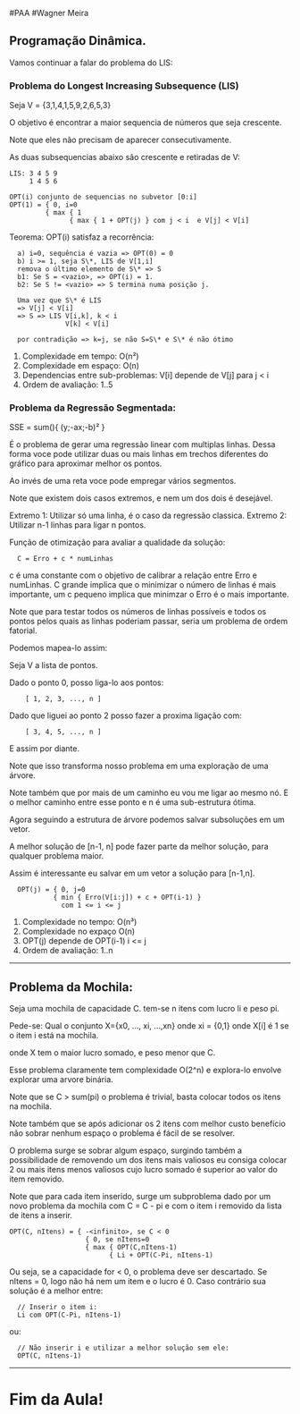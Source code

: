 #PAA
#Wagner Meira

## Programação Dinâmica.

Vamos continuar a falar do problema do LIS:

### Problema do Longest Increasing Subsequence (LIS)

Seja V = {3,1,4,1,5,9,2,6,5,3}

O objetivo é encontrar a maior sequencia de números
que seja crescente.

Note que eles não precisam de aparecer consecutivamente.

As duas subsequencias abaixo são crescente e retiradas de V:
```
LIS: 3 4 5 9
     1 4 5 6

OPT(i) conjunto de sequencias no subvetor [0:i]
OPT(1) = { 0, i=0
         { max { 1
               { max { 1 + OPT(j) } com j < i  e V[j] < V[i]
```


Teorema:
  OPT(i) satisfaz a recorrência:

```
  a) i=0, sequência é vazia => OPT(0) = 0
  b) i >= 1, seja S\*, LIS de V[1,i]
  remova o último elemento de S\* => S
  b1: Se S = <vazio>, => OPT(i) = 1.
  b2: Se S != <vazio> => S termina numa posição j.

  Uma vez que S\* é LIS
  => V[j] < V[i]
  => S => LIS V[i,k], k < i
              V[k] < V[i]

  por contradição => k=j, se não S=S\* e S\* é não ótimo
```

  1. Complexidade em tempo: O(n²)
  2. Complexidade em espaço: O(n)
  3. Dependencias entre sub-problemas: V[i] depende de V[j] para j < i
  4. Ordem de avaliação: 1..5

### Problema da Regressão Segmentada:
  SSE = sum(){ (y;-ax;-b)² }

  É o problema de gerar uma regressão linear com multiplas linhas.
  Dessa forma voce pode utilizar duas ou mais linhas em trechos
  diferentes do gráfico para aproximar melhor os pontos.

  Ao invés de uma reta voce pode empregar vários segmentos.

  Note que existem dois casos extremos, e nem um dos dois é desejável.

  Extremo 1: Utilizar só uma linha, é o caso da regressão classica.
  Extremo 2: Utilizar n-1 linhas para ligar n pontos.

  Função de otimização para avaliar a qualidade da solução:

```
  C = Erro + c * numLinhas
```

  c é uma constante com o objetivo de calibrar a relação entre
  Erro e numLinhas.
  C grande implica que o minimizar o número de linhas é
  mais importante, um c pequeno implica que minimzar o
  Erro é o mais importante.
  
  Note que para testar todos os números de linhas
  possíveis e todos os pontos pelos quais as linhas
  poderiam passar, seria um problema de ordem fatorial.

  Podemos mapea-lo assim:
  
  Seja V a lista de pontos.

  Dado o ponto 0, posso liga-lo aos pontos:

```
    [ 1, 2, 3, ..., n ]
```
  
  Dado que liguei ao ponto 2 posso fazer a proxima ligação com:

```
    [ 3, 4, 5, ..., n ]
```

  E assim por diante.
 
  Note que isso transforma nosso problema em uma exploração de
  uma árvore.

  Note também que por mais de um caminho eu vou me ligar ao mesmo nó.
  E o melhor caminho entre esse ponto e n é uma sub-estrutura ótima.

  Agora seguindo a estrutura de árvore podemos salvar
  subsoluções em um vetor.
  
  A melhor solução de [n-1, n] pode fazer parte da melhor solução,
  para qualquer problema maior.
  
  Assim é interessante eu salvar em um vetor a solução para [n-1,n].
 
```
  OPT(j) = { 0, j=0
           { min { Erro(V[i:j]) + c + OPT(i-1) }
             com 1 <= i <= j
```

  1. Complexidade no tempo: O(n³)
  2. Complexidade no expaço O(n)
  3. OPT(j) depende de OPT(i-1) i <= j
  4. Ordem de avaliação: 1..n

---

## Problema da Mochila:

Seja uma mochila de capacidade C.
tem-se n itens com lucro li e peso pi.

Pede-se: Qual o conjunto X={x0, ..., xi, ...,xn} onde xi = {0,1}
onde X[i] é 1 se o item i está na mochila.

onde X tem o maior lucro somado, e peso menor que C.

Esse problema claramente tem complexidade O(2^n) e explora-lo
envolve explorar uma arvore binária.

Note que se C > sum(pi)
o problema é trivial, basta colocar todos os itens na mochila.

Note também que se após adicionar os 2 itens com melhor custo
benefício não sobrar nenhum espaço o problema é fácil de se resolver.

O problema surge se sobrar algum espaço, surgindo também
a possibilidade de removendo um dos itens mais valiosos
eu consiga colocar 2 ou mais itens menos valiosos cujo lucro somado
é superior ao valor do item removido.

Note que para cada item inserido, surge um subproblema dado
por um novo problema da mochila com C = C - pi e com o item i removido
da lista de itens a inserir.

```
OPT(C, nItens) = { -<infinito>, se C < 0
                   { 0, se nItens=0
                   { max { OPT(C,nItens-1)
                         { Li + OPT(C-Pi, nItens-1)
```

Ou seja, se a capacidade for < 0, o problema deve ser descartado.
Se  nItens = 0, logo não há nem um item e o lucro é 0.
Caso contrário sua solução é a melhor entre:

```
  // Inserir o item i:  
  Li com OPT(C-Pi, nItens-1)
```

ou:

```
  // Não inserir i e utilizar a melhor solução sem ele:  
  OPT(C, nItens-1)
```

---

# Fim da Aula!

















  
